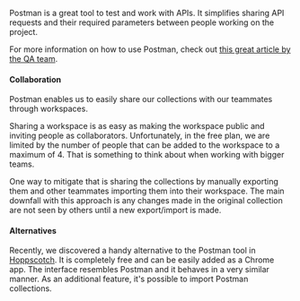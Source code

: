 Postman is a great tool to test and work with APIs. It simplifies sharing API requests and their required parameters between people working on the project.

For more information on how to use Postman, check out [this great article by the QA team](https://infinum.com/handbook/qa/tools/using-postman).

#### Collaboration

Postman enables us to easily share our collections with our teammates through workspaces.

Sharing a workspace is as easy as making the workspace public and inviting people as collaborators. Unfortunately, in the free plan, we are limited by the number of people that can be added to the workspace to a maximum of 4. That is something to think about when working with bigger teams.

One way to mitigate that is sharing the collections by manually exporting them and other teammates importing them into their workspace. The main downfall with this approach is any changes made in the original collection are not seen by others until a new export/import is made.

#### Alternatives

Recently, we discovered a handy alternative to the Postman tool in [Hoppscotch](https://hoppscotch.io/). It is completely free and can be easily added as a Chrome app. The interface resembles Postman and it behaves in a very similar manner. As an additional feature, it's possible to import Postman collections.
